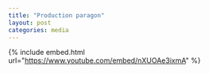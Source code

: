 ```yaml
---
title: "Production paragon"
layout: post
categories: media
---
```


{% include embed.html url="https://www.youtube.com/embed/nXUOAe3ixmA" %}
